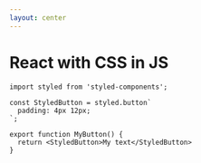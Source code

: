 ```yaml
---
layout: center
---
```


# React with CSS in JS

```tsx
import styled from 'styled-components';

const StyledButton = styled.button`
  padding: 4px 12px;
`;

export function MyButton() {
  return <StyledButton>My text</StyledButton>
}
```